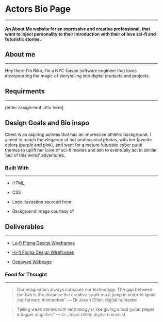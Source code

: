 # Actors Bio Page

---

#### An About Me website for an expressive and creative professional, that want to inject personality to their introduction with their of love sci-fi and futuristic stories.

## About me

---

Hey there I'm Niko, I’m a NYC-based software engineer that loves incorporating the magic of storytelling into digital products and projects.

## Requirments

---

[enter assignment infor here]











## Design Goals and Bio inspo

Client is an aspiring actress that has an impressive athletic background. I aimed to match the elegance of her professional photos, with her favorite colors (purple and pink), and went for a mature futuristic cyber punk themes to uplift her loive of sci-fi movies and aim to eventually act in similar 'out of this world' adventures.

### Built With

---

- HTML

- CSS

- Logo ilustration sourced from

- Background image courtesy of 





## Deliverables

---

* [Lo-fi Figma Design Wireframes](#)

* [Hi-fi Figma Design Wireframes](#)

* [Deployed Webpage](#)



### Food for Thought

---



> Our imagination always outpaces our technology. The gap between the two is the distance the creative spark must jump in order to ignite our forward momentum" — Dr Jason Ohler, digital humanist
> 
> 

> Telling weak stories with technology is like giving a bad guitar player a bigger amplifier.” — Dr Jason Ohler, digital humanist



